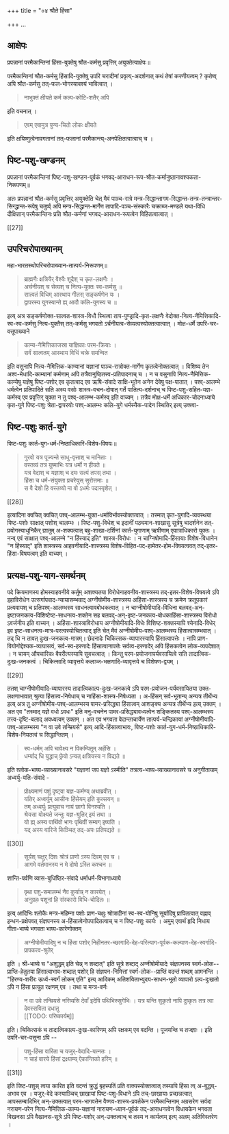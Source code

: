 +++
title = "०४ श्रौते हिंसा"

+++
…
## आक्षेपः
प्रपन्नानां परमैकान्तिनां हिंसा-युक्तेषु श्रौत-कर्मसु प्रवृत्तिर् अयुक्तेत्याक्षेपः॥ 

परमैकान्तिनां श्रौत-कर्मसु हिंसादि-युक्तेषु उपरि चरादीनां प्रवृत्य्-अदर्शनात् कथं तेषां करणीयत्वम् ? कृतेष्व् अपि श्रौत-कर्मसु तत्-फल-भोगस्यावश्यं भावित्वात् । 

> नाभुक्तं क्षीयते कर्म कल्प-कोटि-शतैर् अपि 

इति वचनात् । 

> एवम् एवामुत्र पुण्य-चितो लोकः क्षीयते

इति क्षयिष्णुत्वेनावगतानां तत्-फलानां परमैकान्त्य्-अनपेक्षितत्वात्वाच् च । 

## पिष्ट-पशु-खण्डनम्
प्रपन्नानां परमैकान्तिनां पिष्ट-पशु-खण्डन-पूर्वकं भगवद्-आराधन-रूप-श्रौत-कर्मानुष्ठानावश्यकता-निरूपणम्॥ 

अतः प्रपन्नानां श्रौत-कर्मसु प्रवृत्तिर् अयुक्तेति चेत् मैवं पाञ्च-रात्रे मन्त्र-सिद्धान्तागम-सिद्धान्त-तन्त्र-तन्त्रान्तर-सिन्द्धान्त-रूपेषु चतुर्ष्व् अपि मन्त्र-सिद्धान्त-मार्गेण तापादि-पञ्च-संस्कारैः चक्राब्ज-मण्डले यथा-विधि दीक्षितान् परमैकान्तिनः प्रति श्रौत-कर्मणां भगवद्-आराधन-रूपत्वेन विहितत्वात्वात् । 

[[27]]

## उपरिचरोपाख्यानम्
महा-भारतस्थोपरिचरोपाख्यान-तात्पर्य-निरूपणम्॥ 

> ब्राह्मणैः क्षत्रियैर् वैश्यैः शूदैश् च कृत-लक्षणैः ।  
अर्चनीयश् च सेव्यश् च नित्य-युक्तः स्व-कर्मसु ॥  
सात्वतं विधिम् आस्थाय गीतस् सङ्कर्षणेन यः ।  
द्वापरस्य युगस्यान्ते ह्य् आदौ कलि-युगस्य च ॥  

इत्य् अत्र सङ्कर्षणोक्त-सात्वत-शास्त्र-विधौ स्थित्वा ताप-पुण्ड्रादि-कृत-लक्षणैः वेदोक्त-नित्य-नैमित्तिकादि-स्व-स्व-कर्मसु नित्य-युक्तैस् तत्-कर्मसु भगवतो ऽर्चनीयत्व-सेव्यत्वस्योक्तत्वात्वात् । मोक्ष-धर्मे उपरि-चर-वसूपाख्याने 

> काम्य-नैमित्तिकाजस्रा  याज्ञिकाः परम-क्रियाः ।  
सर्वं सात्वतम् आस्थाय विधिं चक्रे समन्वित 

इति वसुनापि नित्य-नैमित्तिक-काम्यानां यज्ञानां पाञ्च-रात्रोक्त-मार्गेण कृतत्वेनोक्तत्वात् । विशिष्य तेन अश्व-मेधादि-काम्यानां कर्मणाम् अपि तत्रैवानुष्ठितत्त्व-प्रतिपादनाच् च । न च वसुनापि नित्य-नैमित्तिक-काम्येषु यज्ञेषु पिष्ट-पशोर् एव कृतत्वाद् एव ऋषि-संवादे साक्षि-भूतेन अनेन देवेषु पक्ष-पातात् । पश्व्-आलम्भे धर्मत्वेन प्रतिपादिते सति अस्य वसोः शास्त्र-वचन-दोषात् गर्ते पातित्य-दर्शनाच् च पिष्ट-पशु-सहित-यज्ञ-कर्मस्व् एव प्रवृत्तिर् युक्ता न तु पश्व्-आलम्भ-कर्मस्व् इति वाच्यम् । तत्रैव मोक्ष-धर्मे अधिकार-चोदनाध्याये कृत-युगे पिष्ट-पशुः त्रेता-द्वापरयोः पश्व्-आलम्भः कलि-युगे धर्मस्यैक-पादेन स्थितिर् इत्य् उक्त्वा- 

## पिष्ट-पशुः कार्त-युगे
पिष्ट-पशुः कार्त-युग-धर्म-निष्ठाधिकारि-विशेष-विषयः॥

> गुरवो यत्र पूज्यन्ते साधु-वृत्ताश् च मानिताः ।  
वस्तव्यं तत्र युष्माभिः यत्र धर्मो न हीयते ॥  
यत्र वेदाश् च यज्ञाश् च दमः सत्यं तपस् तथा ।  
हिंसा च धर्म-संयुक्ता प्रचरेयुस् सुरोत्तमाः ॥  
स वै देशो हि वस्तव्यो मा वो ऽधर्मः पदास्पृशेत् । 

[[28]]

इत्यादिना क्वचित् क्वचित् पश्व्-आलम्भ-युक्त-धर्माविर्भावस्योक्तत्वात् । तस्मात् कृत-युगादि-व्यवस्थया पिष्ट-पशोः साक्षात् पशोश् चालम्भः । पिष्ट-पशु-विधेश् च इदानीं पठ्यमान-शाखासु सूत्रेषु चादर्शनेन तत्-प्रयोगस्याधुनिकैर् ज्ञातुम् अ-शक्यत्वात् बहु-शाखा-दर्शिनां कार्त-युगाणाम् ऋषीणाम् एवात्राधिकारो युक्तः । नन्व् एवं साक्षात् पश्व्-आलम्भे "न हिंस्याद् इति" शास्त्र-विरोधः । न चाग्निषोमादि-हिंसायाः विशेष-विधानेन "न हिंस्याद्" इति शास्त्रस्य आहवनीयादि-शास्त्रस्य विशेष-विहित-पद-हामेतर-होम-विषयत्ववत् तद्-इतर-हिंसा-विषयत्वम् इति वाच्यम् । 

## प्रत्यक्ष-पशु-याग-समर्थनम् 

पदे क्रियमाणस्य होमस्याहवनीये कर्तुम् अशक्यतया विरोधेनाहवनीय-शास्त्रस्य तद्-इतर-विशेष-विषयत्वे ऽपि इहाविरोधेन उत्सर्गापवाद-न्यायासम्भवाद् अग्नीषोमीय-शास्त्रस्य अहिंसा-शास्त्रस्य च क्रमेण क्रतूपकारं प्रत्यवायश् च प्रतिपश्व्-आलम्भस्य साधनत्वावबोधकत्वात् । न चाग्नीषोमीयादि-विधिना बलवद्-अन्-इष्टाजनकत्व-विशिष्टेष्ट-साधनत्व-शक्तेन सह बलवद्-अन्-इष्ट-जनकत्व-बोधकाहिंसा-शास्त्रस्य विरोधो ऽवर्जनीय इति वाच्यन् । अहिंसा-शास्त्राविरोधाय अग्नीषोमीयादि-विधेः विशिष्ट-शक्तस्यापि श्येनादि-विधेर् इव इष्ट-साधनत्व-मात्र-परत्वस्योचितत्वाद् इति चेत् मैवं अग्नीषोमीय-पश्व्-आलम्भस्य हिंसात्वासम्भवात् । तद् धि न तावत् दुःख-जनकत्व-मात्रम्। छेदनादेः चिकित्सक-व्यापारस्यापि हिंसात्वापत्तेः । नापि प्राण-वियोगोद्देश्यक-व्यापारत्वं, सर्व-स्व-हरणादेः हिंसात्वानापत्तेः सर्वत्व-हरणादेर् अपि हिंसकत्वेन लोक-व्यपदेशात् । न चायम् औपचारिकः वैपरीत्यस्यापि सुवचत्वात् । किन्तु परम-प्रयोजनापर्यवसायित्वे सति तादात्विक-दुःख-जनकत्वं । चिकित्सादि व्यावृत्तये कलञ्ज-भक्षणादि-व्यावृत्तये च विशेषण-द्वयम् ।

[[29]]

ततश् चाग्नीषोमीयादि-व्यापारस्य तादात्विकाल्प-दुःख-जनकत्वे ऽपि परम-प्रयोजन-पर्यवसायितया उक्त-लक्षणाभावात् श्रुत्या हिंसात्व-निषेधाच् च नाहिंसा-शास्त्र-निषेध्यता । अ-हिंसन् सर्व-भूतान्य् अन्यत्र तीर्थेभ्य इत्य् अत्र तु अग्नीषोमीय-पश्व्-आलम्भस्य पामर-प्रसिद्ध्या हिंसात्वम् आशङ्क्य अन्यत्र तीर्थेभ्य इत्य् उक्तम् । अत एव "तस्माद् यज्ञे वधो ऽवधः" इति मनु-वचनेन पामर-प्रसिद्ध्यावध्यत्वेन शङ्कितस्य पश्व्-आलम्भस्य तत्त्व-दृष्टि-बलाद् अवध्यत्वम् उक्तम् । अत एव भगवता वेदान्ताचार्येण तात्पर्य-चन्द्रिकायां अग्नीषोमीयादि-पश्व्-आलम्भस्य "न वा उवे तन्म्रियसे" इत्य् आदि-हिंसात्वाभावः, पिष्ट-पशोः कार्त-युग-धर्म-निष्ठाधिकारि-विशेष-नियतत्वं च सिद्धान्तितम् । 
 
> स्व-धर्मम् अपि चावेक्ष्य न विकम्पितुम् अर्हसि ।  
धर्म्याद् धि  युद्धाच् छ्रेयो ऽन्यत् क्षत्रियस्य न विद्यते ॥

इति श्लोक-भाष्य-व्याख्यानावसरे "यज्ञानां जप यज्ञो ऽस्मीति" तत्रत्य-भाष्य-व्याख्यानावसरे च अनुगीतायाम् अध्वर्यु-यति-संवादे -  
 
> प्रोक्ष्यमाणं पशुं दृष्ट्वा यज्ञ-कर्मण्य् अथाब्रवीत् ।  
यतिर् अध्वर्युम् आसीनः हिंसेयम् इति कुत्सयन् ॥  
तम् अध्वर्युः प्रत्युवाच नायं छागो विनश्यति ।  
श्रेयसा योक्ष्यते जन्तुः यज्ञ-श्रुतिर् इयं तथा ॥  
यो ह्य् अस्य पार्थिवो भागः पृथिवीं सम्यग् इष्यति ।  
यद् अस्य वारिजे किञ्चित् तद्-अपः प्रतिपद्यते ॥  

[[30]]  

> सूर्यश् चक्षुर् दिशः श्रोत्रं प्राणो ऽस्य दिवम् एव च ।  
आगमे वर्तमानस्य न मे दोषो ऽस्ति कश्चन ॥

शान्ति-पर्वणि व्यास-युधिष्ठिर-संवादे धर्माधर्म-विभागाध्याये 

> वृथा पशु-समालम्भं नैव कुर्यान्न् न कारयेत् ।  
अनुग्रहः पशूनां हि संस्कारो विधि-चोदितः ॥

इत्य् आदिभिः श्लोकैः मन्त्र-महिम्ना पशोः प्राण-चक्षुः श्रोत्रादीनां स्व-स्व-योनिषु सूर्यादिषु प्रापितत्वात् वह्नाव् इन्धन-प्रक्षेपवत् संज्ञपनस्य अ-हिंसात्वेनोपपादितत्वाच् च न पिष्ट-पशुः कार्यः । अमुम् एवार्थं हृदि निधाय गीता-भाष्ये भगवता भाष्य-कारेणोक्तम् 

> अग्नीषोमीयादिषु न च हिंसा पशोर् निहीनतर-च्छागादि-देह-परित्याग-पूर्वक-कल्याण-देह-स्वर्गादि-प्रापकत्व-श्रुतेर्

इति । श्री-भाष्ये च "अशुद्धम् इति चेन्न् न शब्दात्" इति सूत्रे शब्दाद् अग्नीषोमीयादेः संज्ञपनस्य स्वर्ग-लोक--प्राप्ति-हेतुतया हिंसात्वाभाव-शब्दात् पशोर् हि संज्ञपन-निमित्तां स्वर्ग-लोक--प्राप्तिं वदन्तं शब्दम् आमनन्ति । "हिरण्य-शरीरः ऊर्ध्व-स्वर्गं लोकम् एति" इत्य् आदिकम् अतिशयिताभ्युदय-साधन-भूतो व्यापारो ऽल्प-दुःखतो ऽपि न हिंसा प्रत्युत रक्षणम् एव । तथा च मन्त्र-वर्णः 

> न वा उवे तन्म्रियसे नरिष्यसि देवाँ इदेषि पथिभिस्सुगेभिः । यत्र यन्ति सुकृतो नापि दुष्कृतः तत्र त्वा देवस्सविता दधातु  
[[TODO: परिष्कार्यम्]]

इति। चिकित्सकं च तादात्विकाल्प-दुःख-कारिणम् अपि रक्षकम् एव  वदन्ति । पूजयन्ति च तज्ज्ञाः । इति उपरि-चर-वसुना ऽपि --  
  
> पशु-हिंसा वारिता च यजुर्-वेदादि-यत्नतः ।  
न चाहं वारये हिंसां द्रक्ष्याम्य् ऐकान्तिको हरिम् ॥   

[[31]]

इति पिष्ट-पशुस् त्वया कारित इति वदन्तं क्रुद्धं बृहस्पतिं प्रति वाक्यस्योक्तत्वात् तस्यापि हिंसा त्व् अ-बुद्ध्य्-अभाव एव । यजुर्-वेदे कस्याञ्चिच् छाखायां पिष्ट-पशु-विधाने ऽपि तच्-छाखायाः प्रच्छन्नत्वात् आपस्तम्बादिभिर् अन्-उक्तत्वात् परम-भागवतेन वैष्णव-शास्त्र-प्रवर्तकेन परमैकान्तिनाम् अग्रसरेण सर्वदा नरायण-परेन नित्य-नैमित्तिक-काम्य-यज्ञानां नारायण-ध्यान-पूर्वकं तद्-आराधनत्वेन विधायकेन भगवता विखनसा ऽपि वैखानस-सूत्रे ऽपि पिष्ट-पशोर् अन्-उक्तत्वाच् च तस्य न कार्यत्वम् इत्य् अलम् अतिविस्तरेण । 

